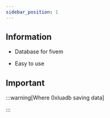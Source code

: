 ```yaml
---
sidebar_position: 1
---
```


## Information

- Database for fivem 

- Easy to use
## Important
:::warning[Where 0xluadb saving data]

:::

